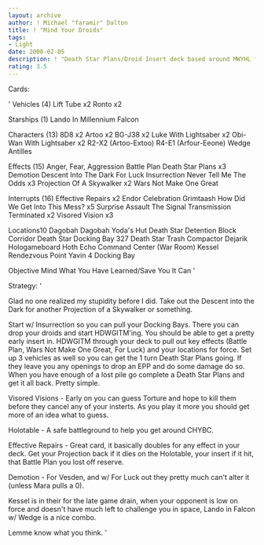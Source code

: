 ```yaml
---
layout: archive
author: ! Michael "faramir" Dalton
title: ! "Mind Your Droids"
tags:
- Light
date: 2000-02-05
description: ! "Death Star Plans/Droid Insert deck based around MWYHL for Sense/Alter protection."
rating: 3.5
---
```

Cards: 

'
Vehicles (4)
Lift Tube  x2
Ronto  x2

Starships (1)
Lando In Millennium Falcon

Characters (13)
8D8  x2
Artoo  x2
BG-J38	x2
Luke With Lightsaber  x2
Obi-Wan With Lightsaber  x2
R2-X2 (Artoo-Extoo)
R4-E1 (Arfour-Eeone)
Wedge Antilles

Effects (15)
Anger, Fear, Aggression
Battle Plan
Death Star Plans  x3
Demotion
Descent Into The Dark
For Luck
Insurrection
Never Tell Me The Odds	x3
Projection Of A Skywalker  x2
Wars Not Make One Great

Interrupts (16)
Effective Repairs  x2
Endor Celebration
Grimtaash
How Did We Get Into This Mess?	x5
Surprise Assault
The Signal
Transmission Terminated  x2
Visored Vision	x3

Locations10
Dagobah
Dagobah Yoda's Hut
Death Star Detention Block Corridor
Death Star Docking Bay 327
Death Star Trash Compactor
Dejarik Hologameboard
Hoth Echo Command Center (War Room)
Kessel
Rendezvous Point
Yavin 4 Docking Bay

Objective
Mind What You Have Learned/Save You It Can
'

Strategy: '

Glad no one realized my stupidity before I did.  Take out the Descent into the Dark for another Projection of a Skywalker or something.

Start w/ Insurrection so you can pull your Docking Bays.  There you can drop your droids and start HDWGITM'ing.  You should be able to get a pretty early insert in.  HDWGITM through your deck to pull out key effects (Battle Plan, Wars Not Make One Great, For Luck) and your locations for force.  Set up 3 vehicles as well so you can get the 1 turn Death Star Plans going.  If they leave you any openings to drop an EPP and do some damage do so.  When you have enough of a lost pile go complete a Death Star Plans and get it all back.	Pretty simple.

Visored Visions - Early on you can guess Torture and hope to kill them before they cancel any of your insterts.  As you play it more you should get more of an idea what to guess.

Holotable - A safe battleground to help you get around CHYBC.

Effective Repairs - Great card, it basically doubles for any effect in your deck.  Get your Projection back if it dies on the Holotable, your insert if it hit, that Battle Plan you lost off reserve.

Demotion - For Vesden, and w/ For Luck out they pretty much can't alter it (unless Mara pulls a 0).

Kessel is in their for the late game drain, when your opponent is low on force and doesn't have much left to challenge you in space, Lando in Falcon w/ Wedge is a nice combo.

Lemme know what you think.  '